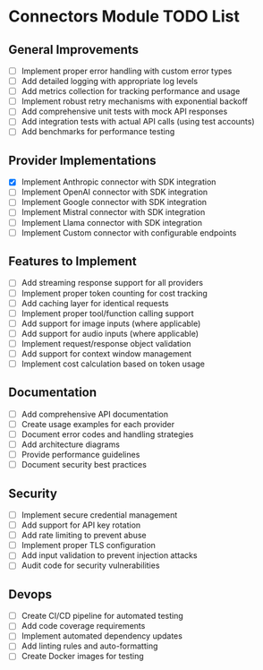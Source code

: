 # Connectors Module TODO List

## General Improvements

- [ ] Implement proper error handling with custom error types
- [ ] Add detailed logging with appropriate log levels
- [ ] Add metrics collection for tracking performance and usage
- [ ] Implement robust retry mechanisms with exponential backoff
- [ ] Add comprehensive unit tests with mock API responses
- [ ] Add integration tests with actual API calls (using test accounts)
- [ ] Add benchmarks for performance testing

## Provider Implementations

- [x] Implement Anthropic connector with SDK integration
- [ ] Implement OpenAI connector with SDK integration
- [ ] Implement Google connector with SDK integration
- [ ] Implement Mistral connector with SDK integration
- [ ] Implement Llama connector with SDK integration
- [ ] Implement Custom connector with configurable endpoints

## Features to Implement

- [ ] Add streaming response support for all providers
- [ ] Implement proper token counting for cost tracking
- [ ] Add caching layer for identical requests
- [ ] Implement proper tool/function calling support
- [ ] Add support for image inputs (where applicable)
- [ ] Add support for audio inputs (where applicable)
- [ ] Implement request/response object validation
- [ ] Add support for context window management
- [ ] Implement cost calculation based on token usage

## Documentation

- [ ] Add comprehensive API documentation
- [ ] Create usage examples for each provider
- [ ] Document error codes and handling strategies
- [ ] Add architecture diagrams
- [ ] Provide performance guidelines
- [ ] Document security best practices

## Security

- [ ] Implement secure credential management
- [ ] Add support for API key rotation
- [ ] Add rate limiting to prevent abuse
- [ ] Implement proper TLS configuration
- [ ] Add input validation to prevent injection attacks
- [ ] Audit code for security vulnerabilities

## Devops

- [ ] Create CI/CD pipeline for automated testing
- [ ] Add code coverage requirements
- [ ] Implement automated dependency updates
- [ ] Add linting rules and auto-formatting
- [ ] Create Docker images for testing
